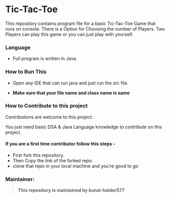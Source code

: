 # Tic-Tac-Toe

This repository contains program file for a basic Tic-Tac-Toe Game that runs on console.
There is a Option for Choosing the number of Players.
Two Players can play this game or you can just play with yourself.

### Language

+ Full program is written in Java.

### How to Run This

+ Open any IDE that can run java and just run the src file.

+ **Make sure that your file name and class name is same**


### How to Contribute to this project

   Contributions are welcome to this project.

   You just need basic DSA & Java Language knowledge to contribute on this project.

  #### If you are a first time contributor follow this steps -
  
  + First fork this repository.
  + Then Copy the link of the forked repo.
  + clone that repo in your local machine and you're good to go 

### Maintainer:

   > **This repository is maintained by kunal-halder577**

